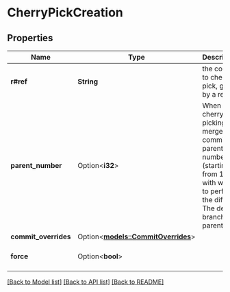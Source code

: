 # CherryPickCreation

## Properties

Name | Type | Description | Notes
------------ | ------------- | ------------- | -------------
**r#ref** | **String** | the commit to cherry-pick, given by a ref | 
**parent_number** | Option<**i32**> | When cherry-picking a merge commit, the parent number (starting from 1) with which to perform the diff. The default branch is parent 1.  | [optional]
**commit_overrides** | Option<[**models::CommitOverrides**](CommitOverrides.md)> |  | [optional]
**force** | Option<**bool**> |  | [optional][default to false]

[[Back to Model list]](../README.md#documentation-for-models) [[Back to API list]](../README.md#documentation-for-api-endpoints) [[Back to README]](../README.md)


